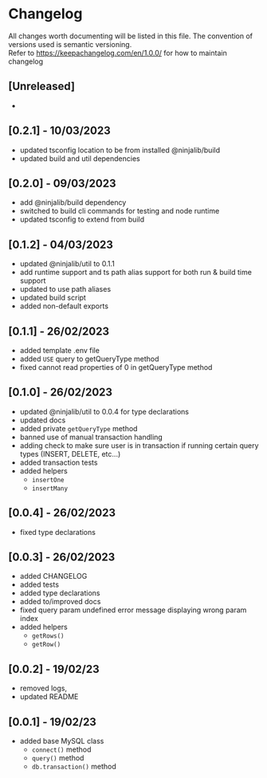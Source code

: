# Changelog

All changes worth documenting will be listed in this file. The convention of versions used is semantic versioning.<br />
Refer to https://keepachangelog.com/en/1.0.0/ for how to maintain changelog<br />

## [Unreleased]

-

## [0.2.1] - 10/03/2023

-   updated tsconfig location to be from installed @ninjalib/build
-   updated build and util dependencies

## [0.2.0] - 09/03/2023

-   add @ninjalib/build dependency
-   switched to build cli commands for testing and node runtime
-   updated tsconfig to extend from build

## [0.1.2] - 04/03/2023

-   updated @ninjalib/util to 0.1.1
-   add runtime support and ts path alias support for both run & build time support
-   updated to use path aliases
-   updated build script
-   added non-default exports

## [0.1.1] - 26/02/2023

-   added template .env file
-   added `USE` query to getQueryType method
-   fixed cannot read properties of 0 in getQueryType method

## [0.1.0] - 26/02/2023

-   updated @ninjalib/util to 0.0.4 for type declarations
-   updated docs
-   added private `getQueryType` method
-   banned use of manual transaction handling
-   adding check to make sure user is in transaction if running certain query types (INSERT, DELETE, etc...)
-   added transaction tests
-   added helpers
    -   `insertOne`
    -   `insertMany`

## [0.0.4] - 26/02/2023

-   fixed type declarations

## [0.0.3] - 26/02/2023

-   added CHANGELOG
-   added tests
-   added type declarations
-   added to/improved docs
-   fixed query param undefined error message displaying wrong param index
-   added helpers
    -   `getRows()`
    -   `getRow()`

## [0.0.2] - 19/02/23

-   removed logs,
-   updated README

## [0.0.1] - 19/02/23

-   added base MySQL class
    -   `connect()` method
    -   `query()` method
    -   `db.transaction()` method
